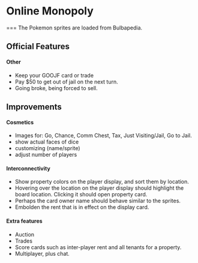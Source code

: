 # Online Monopoly
===
The Pokemon sprites are loaded from Bulbapedia.

## Official Features
#### Other
* Keep your GOOJF card or trade
* Pay $50 to get out of jail on the next turn.
* Going broke, being forced to sell.

## Improvements
#### Cosmetics
* Images for: Go, Chance, Comm Chest, Tax, Just Visiting/Jail, Go to Jail.
* show actual faces of dice
* customizing (name/sprite)
* adjust number of players

#### Interconnectivity
* Show property colors on the player display, and sort them by location.
* Hovering over the location on the player display should highlight the board location. Clicking it should open property card.
* Perhaps the card owner name should behave similar to the sprites.
* Embolden the rent that is in effect on the display card.

#### Extra features
* Auction
* Trades
* Score cards such as inter-player rent and all tenants for a property.
* Multiplayer, plus chat.
